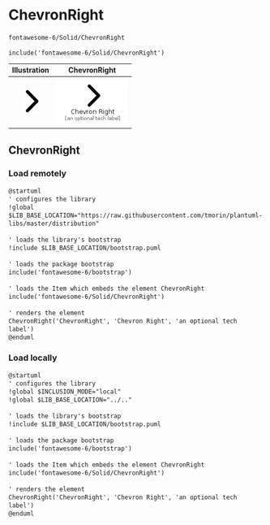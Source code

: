 # ChevronRight


```text
fontawesome-6/Solid/ChevronRight
```

```text
include('fontawesome-6/Solid/ChevronRight')
```



| Illustration | ChevronRight |
| :---: | :---: |
| ![illustration for Illustration](../../fontawesome-6/Solid/ChevronRight.png) | ![illustration for ChevronRight](../../fontawesome-6/Solid/ChevronRight.Local.png) |




## ChevronRight

### Load remotely
```plantuml
@startuml
' configures the library
!global $LIB_BASE_LOCATION="https://raw.githubusercontent.com/tmorin/plantuml-libs/master/distribution"

' loads the library's bootstrap
!include $LIB_BASE_LOCATION/bootstrap.puml

' loads the package bootstrap
include('fontawesome-6/bootstrap')

' loads the Item which embeds the element ChevronRight
include('fontawesome-6/Solid/ChevronRight')

' renders the element
ChevronRight('ChevronRight', 'Chevron Right', 'an optional tech label')
@enduml
```

### Load locally
```plantuml
@startuml
' configures the library
!global $INCLUSION_MODE="local"
!global $LIB_BASE_LOCATION="../.."

' loads the library's bootstrap
!include $LIB_BASE_LOCATION/bootstrap.puml

' loads the package bootstrap
include('fontawesome-6/bootstrap')

' loads the Item which embeds the element ChevronRight
include('fontawesome-6/Solid/ChevronRight')

' renders the element
ChevronRight('ChevronRight', 'Chevron Right', 'an optional tech label')
@enduml
```

